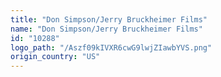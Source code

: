 ```yaml
---
title: "Don Simpson/Jerry Bruckheimer Films"
name: "Don Simpson/Jerry Bruckheimer Films"
id: "10288"
logo_path: "/Aszf09kIVXR6cwG9lwjZIawbYVS.png"
origin_country: "US"
---
```

